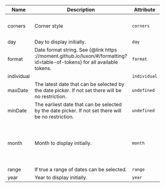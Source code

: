 | Name       | Description                   | Attribute        | Type                                      | Default             |
|------------|-------------------------------|------------------|-------------------------------------------|---------------------|
|corners| Corner style | `corners` | `"left" ｜ "right" ｜ "rounded"` | `'rounded'` |
|day| Day to display initially. | `day` | `any` | `null` |
|format| Date format string. See {@link https ://moment.github.io/luxon/#/formatting?id=table-of-tokens} for all available tokens. | `format` | `string` | `'yyyy/LL/dd'` |
|individual|  | `individual` | `boolean` | `true` |
|maxDate| The latest date that can be selected by the date picker. If not set there will be no restriction. | `undefined` | `DateTime` | `undefined` |
|minDate| The earliest date that can be selected by the date picker. If not set there will be no restriction. | `undefined` | `DateTime` | `undefined` |
|month| Month to display initially. | `month` | `1 ｜ 10 ｜ 11 ｜ 12 ｜ 2 ｜ 3 ｜ 4 ｜ 5 ｜ 6 ｜ 7 ｜ 8 ｜ 9` | `DateTime.now().month` |
|range| If true a range of dates can be selected. | `range` | `boolean` | `true` |
|year| Year to display initially. | `year` | `number` | `DateTime.now().year` |

